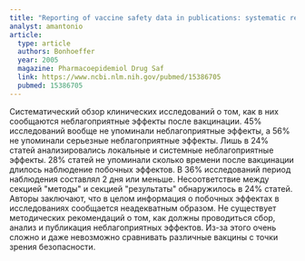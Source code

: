 ```yaml
---
title: "Reporting of vaccine safety data in publications: systematic review"
analyst: amantonio
article:
  type: article
  authors: Bonhoeffer
  year: 2005
  magazine: Pharmacoepidemiol Drug Saf
  link: https://www.ncbi.nlm.nih.gov/pubmed/15386705
  pubmed: 15386705
---
```


Систематический обзор клинических исследований о том, как в них сообщаются неблагоприятные эффекты после вакцинации.
45% исследований вообще не упоминали неблагоприятные эффекты, а 56% не упоминали серьезные неблагоприятные эффекты. Лишь в 24% статей анализировались локальные и системные неблагоприятные эффекты. 28% статей не упоминали сколько времени после вакцинации длилось наблюдение побочных эффектов. В 36% исследований период наблюдения составлял 2 дня или меньше. Несоответствие между секцией "методы" и секцией "результаты" обнаружилось в 24% статей.
Авторы заключают, что в целом информация о побочных эффектах в исследованиях сообщается неадекватным образом. Не существует методических рекомендаций о том, как должны проводиться сбор, анализ и публикация неблагоприятных эффектов. Из-за этого очень сложно и даже невозможно сравнивать различные вакцины с точки зрения безопасности.
